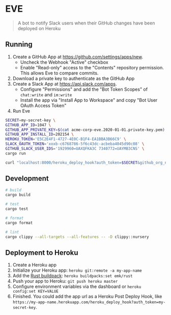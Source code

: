 # EVE
> A bot to notify Slack users when their GitHub changes have been deployed on Heroku

## Running

1. Create a GitHub App at https://github.com/settings/apps/new.
    - Uncheck the Webhook "Active" checkbox
    - Enable "Read-only" access to the "Contents" repository permission. This allows Eve to compare commits.
2. Download a private key to authenticate as the GitHub App
3. Create a Slack App at https://api.slack.com/apps.
    - Configure "Permissions" and add the "Bot Token Scopes" of `chat:write` and `im:write`
    - Install the app via "Install App to Workspace" and copy "Bot User OAuth Access Token"
3. Run Eve
```bash
SECRET=my-secret-key \
GITHUB_APP_ID=1047 \
GITHUB_APP_PRIVATE_KEY=$(cat acme-corp-eve.2020-01-01.private-key.pem) \
GITHUB_APP_INSTALL_ID=202154 \
HEROKU_TOKEN='E5C2E4F1-4727-4E0C-B1F4-EA1BBA3B66C9' \
SLACK_OAUTH_TOKEN='xoxb-c6768786-5f6c43dc-acbeba4045d90c08' \
GITHUB_SLACK_USER_IDS='1929960=UAXQFKA3C 7340772=UAYMB3CNS' \
cargo run

curl "localhost:8000/heroku_deploy_hook?auth_token=$SECRET&github_org_name=acme-corp&github_repo_name=blog"
```

## Development

```bash
# build
cargo build

# test
cargo test

# format
cargo format

# lint
cargo clippy --all-targets --all-features -- -D clippy::nursery
```

## Deployment to Heroku

1. Create a Heroku app
2. Initialize your Heroku app: `heroku git:remote -a my-app-name`
3. Add the [Rust buildpack](https://github.com/emk/heroku-buildpack-rust): `heroku buildpacks:set emk/rust`
4. Push your app to Heroku: `git push heroku master`
5. Configure environment variables via the dashboard or `heroku config:set KEY=VALUE`
6. Finished. You could add the app url as a Heroku Post Deploy Hook, like `https://my-app-name.herokuapp.com/heroku_deploy_hook?auth_token=my-secret-key`.
